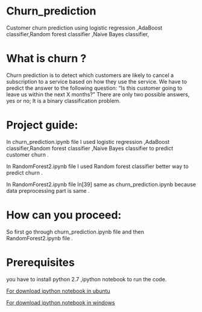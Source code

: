 # Churn_prediction
Customer churn prediction using logistic regression ,AdaBoost classifier,Random forest classifier ,Naive Bayes classifier,
# What is churn ?
Churn prediction is to detect which customers are likely to cancel a subscription to a service based on how they use the service. We have  to predict the answer to the following question: “Is this customer going to leave us within the next X months?” There are only two possible answers, yes or no; It is a binary classification problem.

# Project guide:

In churn_prediction.ipynb file I used logistic regression ,AdaBoost classifier,Random forest classifier ,Naive Bayes classifier to predict customer churn . 

In RandomForest2.ipynb file I used Random forest classifier better way to predict churn .

In RandomForest2.ipynb file ln[39] same as churn_prediction.ipynb because data preprocessing part is same .


# How can you proceed:
So first go through churn_prediction.ipynb file and then RandomForest2.ipynb file .

# Prerequisites
you have to install python 2.7 ,ipython notebook to run the code.

[For download ipython notebook in ubuntu](https://www.digitalocean.com/community/tutorials/how-to-set-up-a-jupyter-notebook-to-run-ipython-on-ubuntu-16-04)

[For download ipython notebook in windows](http://jupyter.readthedocs.io/en/latest/install.html)





 
